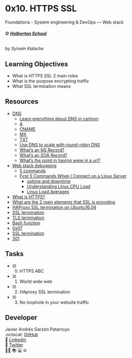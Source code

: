 # 0x10. HTTPS SSL
Foundations - System engineering & DevOps ― Web stack

###### :copyright: **[Holberton School](https://www.holbertonschool.com/)**
by _Sylvain Kalache_

## Learning Objectives
* What is HTTPS SSL 2 main roles
* What is the purpose encrypting traffic
* What SSL termination means

## Resources
* [DNS](https://intranet.hbtn.io/concepts/12)
  - [Learn everything about DNS in cartoon](https://howdns.works/)
  - [A](https://support.dnsimple.com/articles/a-record/)
  - [CNAME](https://en.wikipedia.org/wiki/CNAME_record)
  - [MX](https://en.wikipedia.org/wiki/MX_record)
  - [TXT](https://en.wikipedia.org/wiki/TXT_record)
  - [Use DNS to scale with round-robin DNS](https://www.dnsknowledge.com/whatis/round-robin-dns/)
  - [What’s an NS Record?](https://support.dnsimple.com/articles/ns-record/)
  - [What’s an SOA Record?](https://support.dnsimple.com/articles/soa-record/)
  - [What’s the point in having www in a url?](https://serverfault.com/questions/145777/what-s-the-point-in-having-www-in-a-url)
* [Web stack debugging](https://intranet.hbtn.io/concepts/68)
  - [5 commands](https://www.linux.com/training-tutorials/first-5-commands-when-i-connect-linux-server/)
  - [First 5 Commands When I Connect on a Linux Server](https://www.youtube.com/watch?v=1_gqlbADaAw&feature=youtu.be)
    - [uptime and downtime](https://whatis.techtarget.com/definition/uptime-and-downtime)
    - [Understanding Linux CPU Load](https://scoutapm.com/blog/understanding-load-averages)
    - [Linux Load Averages](http://www.brendangregg.com/blog/2017-08-08/linux-load-averages.html)
* [What is HTTPS?](https://www.instantssl.com/http-vs-https)
* [What are the 2 main elements that SSL is providing](https://www.sslshopper.com/why-ssl-the-purpose-of-using-ssl-certificates.html)
* [HAProxy SSL termination on Ubuntu16.04](https://devops.ionos.com/tutorials/install-and-configure-haproxy-load-balancer-on-ubuntu-1604/)
* [SSL termination](https://www.f5.com/services/resources/glossary/ssl-termination)
* [TLS termination](https://en.wikipedia.org/wiki/TLS_termination_proxy)
* [Bash function](http://tldp.org/LDP/abs/html/complexfunct.html)
* [0x07](https://intranet.hbtn.io/projects/259)
* [SSL termination](https://en.wikipedia.org/wiki/TLS_termination_proxy)
* [301](https://en.wikipedia.org/wiki/HTTP_301)

## Tasks
* [x] 0. HTTPS ABC
* [x] 1. World wide web
* [x] 2. HAproxy SSL termination
* [x] 3. No loophole in your website traffic

## Developer
Javier Andrés Garzón Patarroyo  
:octocat: [GitHub](https://github.com/javierandresgp/)  
:link: [Linkedin](https://www.linkedin.com/in/javierandresgp/)  
:link: [Twitter](https://twitter.com/javierandresgp0)  
:man_technologist: :books: :computer: :globe_with_meridians:
